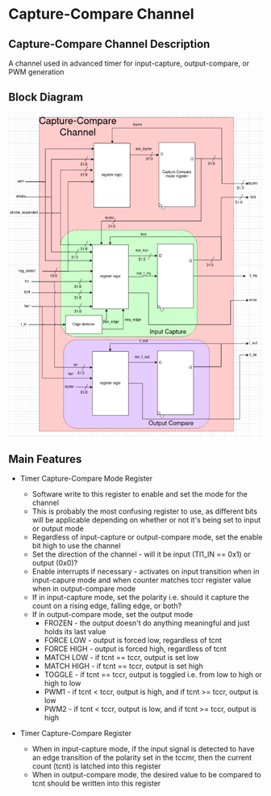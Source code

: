 # Capture-Compare Channel

## Capture-Compare Channel Description
A channel used in advanced timer for input-capture, output-compare, or PWM generation

## Block Diagram
![Timer capture-compare Diagram](./figures/capture-compare.png)

## Main Features
- Timer Capture-Compare Mode Register
  - Software write to this register to enable and set the mode for the channel
  - This is probably the most confusing register to use, as different bits will be applicable depending on whether or not it's being set to input or output mode
  - Regardless of input-capture or output-compare mode, set the enable bit high to use the channel
  - Set the direction of the channel - will it be input (TI1_IN == 0x1) or output (0x0)?
  - Enable interrupts if necessary - activates on input transition when in input-capure mode and when counter matches tccr register value when in output-compare mode
  - If in input-capture mode, set the polarity i.e. should it capture the count on a rising edge, falling edge, or both?
  - If in output-compare mode, set the output mode
    - FROZEN - the output doesn't do anything meaningful and just holds its last value
    - FORCE LOW - output is forced low, regardless of tcnt
    - FORCE HIGH - output is forced high, regardless of tcnt
    - MATCH LOW - if tcnt == tccr, output is set low
    - MATCH HIGH - if tcnt == tccr, output is set high
    - TOGGLE - if tcnt == tccr, output is toggled i.e. from low to high or high to low
    - PWM1 - if tcnt < tccr, output is high, and if tcnt >= tccr, output is low
    - PWM2 - if tcnt < tccr, output is low, and if tcnt >= tccr, output is high

- Timer Capture-Compare Register
  - When in input-capture mode, if the input signal is detected to have an edge transition of the polarity set in the tccmr, then the current count (tcnt) is latched into this register
  - When in output-compare mode, the desired value to be compared to tcnt should be written into this register
